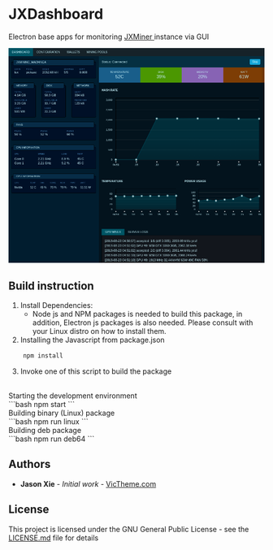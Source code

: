  
# JXDashboard

Electron base apps for monitoring  [ JXMiner ](https://github.com/duckzland/jxminer) instance via GUI

![Alt text](docs/jxdashboard-screenshot.png?raw=true "JXDashboard Screenshot")


## Build instruction
1. Install Dependencies:
    - Node js and NPM packages is needed to build this package, in addition, Electron js packages is also needed.
      Please consult with your Linux distro on how to install them.
      <br> 
2. Installing the Javascript from package.json
```bash
    npm install
```
    
3. Invoke one of this script to build the package
<br>
Starting the development environment<br>
```bash
    npm start
```
<br>
Building binary (Linux) package<br>
```bash
    npm run linux
```
<br>
Building deb package<br>
```bash
    npm run deb64
```



## Authors

* **Jason Xie** - *Initial work* - [VicTheme.com](https://victheme.com)



## License

This project is licensed under the GNU General Public License - see the [LICENSE.md](LICENSE.md) file for details